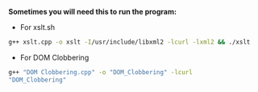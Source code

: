 **Sometimes you will need this to run the program:**

- For xslt.sh
```bash
g++ xslt.cpp -o xslt -I/usr/include/libxml2 -lcurl -lxml2 && ./xslt
```
- For DOM Clobbering
```bash
g++ "DOM Clobbering.cpp" -o "DOM_Clobbering" -lcurl
"DOM_Clobbering"
```
  
